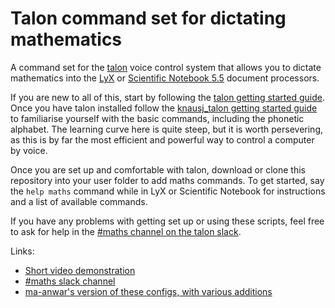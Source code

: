 # Talon command set for dictating mathematics

A command set for the [talon](https://talonvoice.com/) voice control system that allows you to dictate mathematics into the [LyX](https://www.lyx.org/) or [Scientific Notebook 5.5](https://www.mackichan.com/index.html?products/dnloadreq55.html~mainFrame) document processors.

If you are new to all of this, start by following the [talon getting started guide](https://talonvoice.com/docs/). Once you have talon installed follow the [knausj_talon getting started guide](https://github.com/knausj85/knausj_talon#getting-started-with-talon) to familiarise yourself with the basic commands, including the phonetic alphabet. The learning curve here is quite steep, but it is worth persevering, as this is by far the most efficient and powerful way to control a computer by voice.

Once you are set up and comfortable with talon, download or clone this repository into your user folder to add maths commands. To get started, say the `help maths` command while in LyX or Scientific Notebook for instructions and a list of available commands.

If you have any problems with getting set up or using these scripts, feel free to ask for help in the [#maths channel on the talon slack](https://app.slack.com/client/T7FPSMV8F/C01ETRZNT46).

Links:
* [Short video demonstration](https://www.youtube.com/watch?v=7eZ6fMztvwA)
* [#maths slack channel](https://app.slack.com/client/T7FPSMV8F/C01ETRZNT46)
* [ma-anwar's version of these configs, with various additions](https://github.com/ma-anwar/mathfly)

